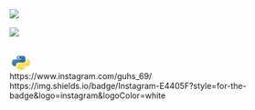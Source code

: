<img height="200em" align="center"
       src="https://github-readme-stats.vercel.app/api/top-langs/?username=Guh698&langs_count=7&theme=dark" />

<img height="200em" align="center"
       src="https://github-readme-stats.vercel.app/api?username=Guh698&show=_icons=true&hide=contribs,prs&cache_seconds=86400&theme=dark" />

<div style="display: inline_block"><br>
  <img align="center" alt="Rafa-Python" height="30" width="40" src="https://raw.githubusercontent.com/devicons/devicon/master/icons/python/python-original.svg">

</div>


<div> https://www.instagram.com/guhs_69/
       https://img.shields.io/badge/Instagram-E4405F?style=for-the-badge&logo=instagram&logoColor=white
       
<div>
